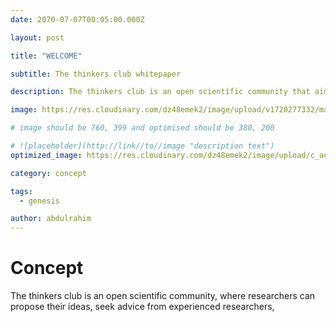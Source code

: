 ```yaml
---
date: 2070-07-07T00:05:00.000Z

layout: post

title: "WELCOME"

subtitle: The thinkers club whitepaper

description: The thinkers club is an open scientific community that aims to provide direction to research effort at our institution, enable interdisciplinary research effort and promote scientific temper in students

image: https://res.cloudinary.com/dz48emek2/image/upload/v1720277332/main_rfftfj.jpg

# image should be 760, 399 and optimised should be 380, 200

# ![placeholder](http://link//to//image "description text")
optimized_image: https://res.cloudinary.com/dz48emek2/image/upload/c_auto,w_380/y3woxqoxn3bd7k9znqeh

category: concept

tags:
  - genesis

author: abdulrahim
---
```



# Concept

The thinkers club is an open scientific community, where researchers can propose their ideas, seek advice from experienced researchers, 
